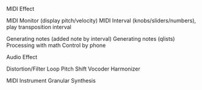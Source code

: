 MIDI Effect

MIDI Monitor (display pitch/velocity)
MIDI Interval (knobs/sliders/numbers), play transposition interval

Generating notes (added note by interval)
Generating notes (qlists)
Processing with math
Control by phone

Audio Effect

Distortion/Filter
Loop
Pitch Shift
Vocoder
Harmonizer

MIDI Instrument
Granular Synthesis


